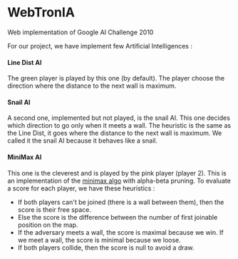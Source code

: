 # WebTronIA
Web implementation of Google AI Challenge 2010

For our project, we have implement few Artificial Intelligences : 

#### Line Dist AI

The green player is played by this one (by default). The player choose the direction where the distance to the next wall is maximum.

#### Snail AI

A second one, implemented but not played, is the snail AI. This one decides which direction to go only when it meets a wall. The heuristic is the same as the Line Dist, it goes where the distance to the next wall is maximum. We called it the snail AI because it behaves like a snail.

#### MiniMax AI

This one is the cleverest and is played by the pink player (player 2). This is an implementation of the [minimax algo](https://en.wikipedia.org/wiki/Minimax) with alpha-beta pruning. To evaluate a score for each player, we have these heuristics :

* If both players can't be joined (there is a wall between them), then the score is their free space.
* Else the score is the difference between the number of first joinable position on the map.
* If the adversary meets a wall, the score is maximal because we win. If we meet a wall, the score is minimal because we loose.
* If both players collide, then the score is null to avoid a draw.
